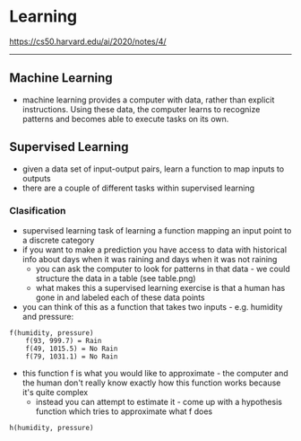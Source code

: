 # Learning

https://cs50.harvard.edu/ai/2020/notes/4/

---

## Machine Learning

- machine learning provides a computer with data, rather than explicit instructions. Using these data, the computer learns to recognize patterns and becomes able to execute tasks on its own.

## Supervised Learning

- given a data set of input-output pairs, learn a function to map inputs to outputs
- there are a couple of different tasks within supervised learning

### Clasification

- supervised learning task of learning a function mapping an input point to a discrete category
- if you want to make a prediction you have access to data with historical info about days when it was raining and days when it was not raining
  - you can ask the computer to look for patterns in that data - we could structure the data in a table (see table.png) 
  - what makes this a supervised learning exercise is that a human has gone in and labeled each of these data points
- you can think of this as a function that takes two inputs - e.g. humidity and pressure:

```aidl
f(humidity, pressure)
    f(93, 999.7) = Rain
    f(49, 1015.5) = No Rain
    f(79, 1031.1) = No Rain
```

- this function f is what you would like to approximate - the computer and the human don't really know exactly how this function works because it's quite complex
  - instead you can attempt to estimate it - come up with a hypothesis function which tries to approximate what f does

```aidl
h(humidity, pressure)
```